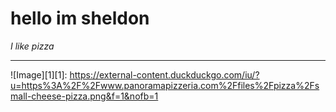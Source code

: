 # hello im sheldon
*I like pizza*
***
![Image][1][1]: https://external-content.duckduckgo.com/iu/?u=https%3A%2F%2Fwww.panoramapizzeria.com%2Ffiles%2Fpizza%2Fsmall-cheese-pizza.png&f=1&nofb=1
